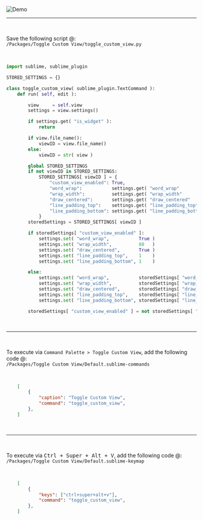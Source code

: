 ![Demo](http://i.stack.imgur.com/C6GRe.gif)

-----

&nbsp;

Save the following script @:  
`/Packages/Toggle Custom View/toggle_custom_view.py`

&nbsp;

```python
import sublime, sublime_plugin

STORED_SETTINGS = {}

class toggle_custom_view( sublime_plugin.TextCommand ):
	def run( self, edit ):

		view     = self.view
		settings = view.settings()

		if settings.get( "is_widget" ):
			return

		if view.file_name():
			viewID = view.file_name()
		else:
			viewID = str( view )

		global STORED_SETTINGS
		if not viewID in STORED_SETTINGS:
			STORED_SETTINGS[ viewID ] = {
				"custom_view_enabled": True,
				"word_wrap":           settings.get( "word_wrap"           ),
				"wrap_width":          settings.get( "wrap_width"          ),
				"draw_centered":       settings.get( "draw_centered"       ),
				"line_padding_top":    settings.get( "line_padding_top"    ),
				"line_padding_bottom": settings.get( "line_padding_bottom" ),
			}
		storedSettings = STORED_SETTINGS[ viewID ]

		if storedSettings[ "custom_view_enabled" ]:
			settings.set( "word_wrap",           True )
			settings.set( "wrap_width",          80   )
			settings.set( "draw_centered",       True )
			settings.set( "line_padding_top",    1    )
			settings.set( "line_padding_bottom", 1    )

		else:
			settings.set( "word_wrap",           storedSettings[ "word_wrap"           ] )
			settings.set( "wrap_width",          storedSettings[ "wrap_width"          ] )
			settings.set( "draw_centered",       storedSettings[ "draw_centered"       ] )
			settings.set( "line_padding_top",    storedSettings[ "line_padding_top"    ] )
			settings.set( "line_padding_bottom", storedSettings[ "line_padding_bottom" ] )

		storedSettings[ "custom_view_enabled" ] = not storedSettings[ "custom_view_enabled" ]
```

&nbsp;

-----

&nbsp;

To execute via `Command Palette > Toggle Custom View`, add the following code @:  
`/Packages/Toggle Custom View/Default.sublime-commands`

&nbsp;

```json
	[
		{
			"caption": "Toggle Custom View",
			"command": "toggle_custom_view",
		},
	]
```

&nbsp;

-----

&nbsp;

To execute via <kbd>Ctrl + Super + Alt + V</kbd>, add the following code @:  
`/Packages/Toggle Custom View/Default.sublime-keymap`

&nbsp;

```json
	[
		{
			"keys": ["ctrl+super+alt+v"],
			"command": "toggle_custom_view",
		},
	]
```

